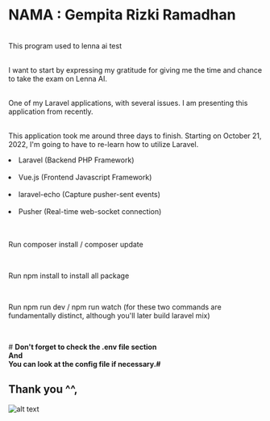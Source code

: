﻿# NAMA : Gempita Rizki Ramadhan
<br>
This program used to lenna ai test
<br>
<br>

I want to start by expressing my gratitude for giving me the time and chance to take the exam on Lenna AI.
<br>
<br>

One of my Laravel applications, with several issues. I am presenting this application from recently.
<br>
<br>

This application took me around three days to finish. Starting on October 21, 2022, I'm going to have to re-learn how to utilize Laravel.
<br>
<li>Laravel (Backend PHP Framework)</li>
<br>
<li>Vue.js (Frontend Javascript Framework)</li>
<br>
<li>laravel-echo (Capture pusher-sent events)</li>
<br>
<li>Pusher (Real-time web-socket connection)</li>
<br>
<br>

<p>Run composer install / composer update </p>
<br>

<p>Run npm install to install all package </p>
<br>

<p>Run npm run dev / npm run watch (for these two commands are fundamentally distinct, although you'll later build laravel mix)</p>
<br>

﻿# <b> Don't forget to check the .env file section</b>
 <br>
<b>And</b>
<br>
<b>You can look at the config file if necessary.#</b>
 
<H2> Thank you ^^, </H2>


![alt text](https://i.ibb.co/hFW0wKY/Screenshot-20221024-020651.png)

